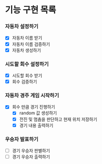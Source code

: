 # 기능 구현 목록
### 자동차 설정하기
- [x] 자동차 이름 받기
- [x] 자동차 이름 검증하기
- [x] 자동차 생성하기

### 시도할 회수 설정하기
- [x] 시도할 회수 받기
- [x] 회수 검증하기

### 자동차 경주 게임 시작하기
- [x] 회수 만큼 경기 진행하기 
  - [x] random 값 생성하기
  - [x] 전진 및 멈춤을 판단하고 현재 위치 저장하기
  - [x] 경기 내용 출력하기

### 우승자 발표하기
- [ ] 경기 우승자 판별하기
- [ ] 경기 우승자 출력하기